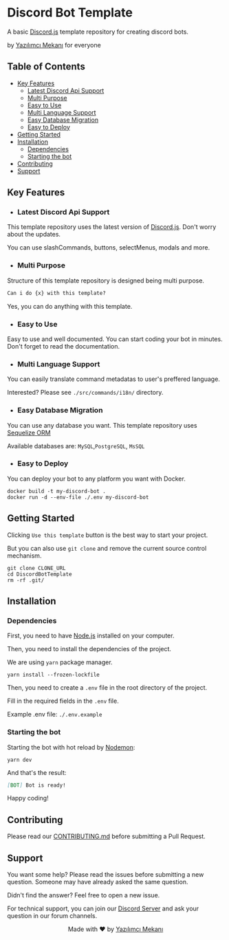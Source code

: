 # Discord Bot Template

A basic [Discord.js](https://github.com/discordjs/discord.js) template repository for creating discord bots.

by [Yazılımcı Mekanı](https://discord.gg/yazilimcimekani) for everyone

## Table of Contents

- [Key Features](#key-features)
    - [Latest Discord Api Support](#latest-discord-api-support)
    - [Multi Purpose](#multi-purpose)
    - [Easy to Use](#easy-to-use)
    - [Multi Language Support](#multi-language-support)
    - [Easy Database Migration](#easy-database-migration)
    - [Easy to Deploy](#easy-to-deploy)
- [Getting Started](#getting-started)
- [Installation](#installation)
    - [Dependencies](#dependencies)
    - [Starting the bot](#starting-the-bot)
- [Contributing](#contributing)
- [Support](#support)

## Key Features

- ### Latest Discord Api Support

This template repository uses the latest version of [Discord.js](https://github.com/discordjs/discord.js). Don't worry about the updates.

You can use slashCommands, buttons, selectMenus, modals and more.

- ### Multi Purpose

Structure of this template repository is designed being multi purpose.

```md
Can i do {x} with this template?
```

Yes, you can do anything with this template.

- ### Easy to Use

Easy to use and well documented. You can start coding your bot in minutes.
Don't forget to read the documentation.

- ### Multi Language Support

You can easily translate command metadatas to user's preffered language.

Interested? Please see `./src/commands/i18n/` directory.

- ### Easy Database Migration

You can use any database you want. This template repository uses [Sequelize ORM](https://sequelize.org)

Available databases are: `MySQL`,`PostgreSQL`, `MsSQL`

- ### Easy to Deploy

You can deploy your bot to any platform you want with Docker.

```shell
docker build -t my-discord-bot .
docker run -d --env-file ./.env my-discord-bot
```

## Getting Started

Clicking `Use this template` button is the best way to start your project.

But you can also use `git clone` and remove the current source control mechanism.

```shell
git clone CLONE_URL
cd DiscordBotTemplate
rm -rf .git/
```

## Installation

### Dependencies

First, you need to have [Node.js](https://nodejs.org/en) installed on your computer.

Then, you need to install the dependencies of the project.

We are using `yarn` package manager.

```shell
yarn install --frozen-lockfile
```

Then, you need to create a `.env` file in the root directory of the project.

Fill in the required fields in the `.env` file.

Example .env file: `./.env.example`

### Starting the bot

Starting the bot with hot reload by [Nodemon](https://nodemon.io):

```shell
yarn dev
```

And that's the result:

```md
[BOT] Bot is ready!
```

Happy coding!

## Contributing

Please read our [CONTRIBUTING.md](./CONTRIBUTING.md) before submitting a Pull Request.

## Support

You want some help? Please read the issues before submitting a new question. Someone may have already asked the same question.

Didn't find the answer? Feel free to open a new issue.

For technical support, you can join our [Discord Server](https://discord.gg/yazilimcimekani) and ask your question in our forum channels.

<p align="center">
Made with ❤️ by <a href="">Yazılımcı Mekanı</a>
</p>
